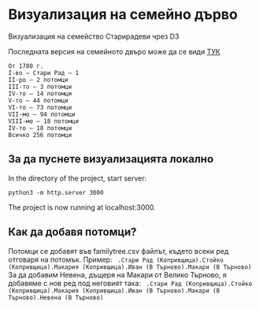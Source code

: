 # Визуализация на семейно дърво
Визуализация на семейство Старирадеви чрез D3

Последната версия на семейното двъро може да се види [ТУК](https://github.com/vstariradev/family-tree-visualization/blob/master/pdf/%D0%A1%D0%B5%D0%BC%D0%B5%D0%B9%D0%BD%D0%BE_%D0%B4%D1%8A%D1%80%D0%B2%D0%BE.pdf)

```
От 1780 г.
І-во – Стари Рад – 1
ІІ-ро – 2 потомци
ІІІ-то – 3 потомци
ІV-то – 14 потомци
V-то – 44 потомци
VІ-то – 73 потомци
VІІ-мо – 94 потомци
VІІІ-мо – 18 потомци
IV-то – 18 потомци
Всичко 256 потомци
```

## За да пуснете визуализацията локално
In the directory of the project, start server:

```python3 -m http.server 3000 ```

The project is now running at localhost:3000.

## Как да добавя потомци?
Потомци се добавят във familytree.csv файлът, където всеки ред отговаря на потомък. Пример:
``` .Стари Рад (Копривщица).Стойко (Копривщица).Макария (Копривщица).Иван (В Търново).Макари (В Търново)```
За да добавим Невена, дъщеря на Макари от Велико Търново, я добавяме с нов ред под неговият така:
``` .Стари Рад (Копривщица).Стойко (Копривщица).Макария (Копривщица).Иван (В Търново).Макари (В Търново).Невена (В Търново)```
